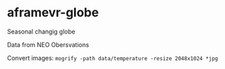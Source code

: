 # aframevr-globe

Seasonal changig globe

Data from NEO Obersvations

Convert images:
`mogrify -path data/temperature -resize 2048x1024 *jpg`